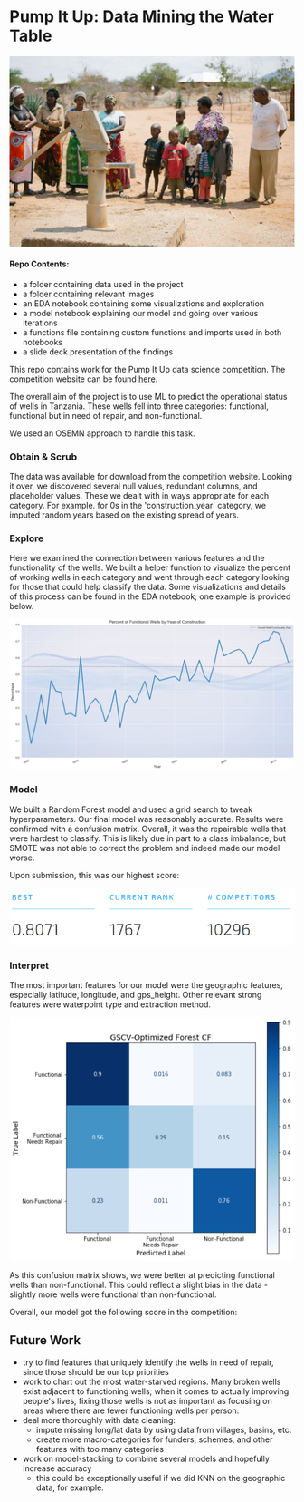 # Pump It Up: Data Mining the Water Table
![title](images/well.jpg)
#### Repo Contents:
- a folder containing data used in the project
- a folder containing relevant images
- an EDA notebook containing some visualizations and exploration
- a model notebook explaining our model and going over various iterations
- a functions file containing custom functions and imports used in both notebooks
- a slide deck presentation of the findings

This repo contains work for the Pump It Up data science competition. The competition website can be found [here](https://www.drivendata.org/competitions/7/pump-it-up-data-mining-the-water-table/page/23/).

The overall aim of the project is to use ML to predict the operational status of wells in Tanzania. These wells fell into three categories: functional, functional but in need of repair, and non-functional. 

We used an OSEMN approach to handle this task.

### Obtain & Scrub
The data was available for download from the competition website. Looking it over, we discovered several null values, redundant columns, and placeholder values. These we dealt with in ways appropriate for each category. For example. for 0s in the 'construction_year' category, we imputed random years based on the existing spread of years.

### Explore
Here we examined the connection between various features and the functionality of the wells. We built a helper function to visualize the percent of working wells in each category and went through each category looking for those that could help classify the data. Some visualizations and details of this process can be found in the EDA notebook; one example is provided below.

![title](images/well_functionality_by_year.png)

### Model
We built a Random Forest model and used a grid search to tweak hyperparameters. Our final model was reasonably accurate. Results were confirmed with a confusion matrix. Overall, it was the repairable wells that were hardest to classify. This is likely due in part to a class imbalance, but SMOTE was not able to correct the problem and indeed made our model worse. 

Upon submission, this was our highest score:

![](images/submission_result2.png)

### Interpret
The most important features for our model were the geographic features, especially latitude, longitude, and gps_height. Other relevant strong features were waterpoint type and extraction method. 

![](images/confusion_matrix.png)

As this confusion matrix shows, we were better at predicting functional wells than non-functional. This could reflect a slight bias in the data - slightly more wells were functional than non-functional. 

Overall, our model got the following score in the competition:



## Future Work
- try to find features that uniquely identify the wells in need of repair, since those should be our top priorities
- work to chart out the most water-starved regions. Many broken wells exist adjacent to functioning wells; when it comes to actually improving people's lives, fixing those wells is not as important as focusing on areas where there are fewer functioning wells per person.
- deal more thoroughly with data cleaning:
    - impute missing long/lat data by using data from villages, basins, etc.
    - create more macro-categories for funders, schemes, and other features with too many categories
- work on model-stacking to combine several models and hopefully increase accuracy
    - this could be exceptionally useful if we did KNN on the geographic data, for example.